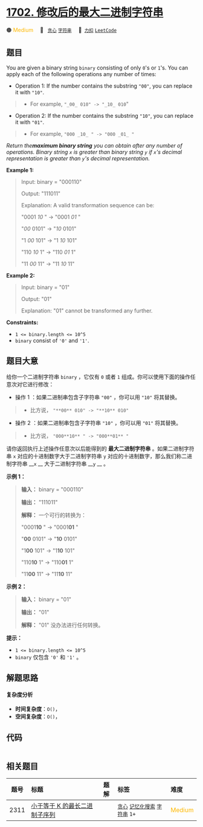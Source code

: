 # [1702. 修改后的最大二进制字符串](https://2xiao.github.io/leetcode-js/problem/1702.html)

🟠 <font color=#ffb800>Medium</font>&emsp; 🔖&ensp; [`贪心`](/tag/greedy.md) [`字符串`](/tag/string.md)&emsp; 🔗&ensp;[`力扣`](https://leetcode.cn/problems/maximum-binary-string-after-change) [`LeetCode`](https://leetcode.com/problems/maximum-binary-string-after-change)

## 题目

You are given a binary string `binary` consisting of only `0`'s or `1`'s. You
can apply each of the following operations any number of times:

  * Operation 1: If the number contains the substring `"00"`, you can replace it with `"10"`. 
> 
> * For example, `"_00_ 010" -> "_10_ 010`"
  * Operation 2: If the number contains the substring `"10"`, you can replace it with `"01"`. 
> 
> * For example, `"000 _10_ " -> "000 _01_ "`

_Return the**maximum binary string** you can obtain after any number of
operations. Binary string `x` is greater than binary string `y` if `x`'s
decimal representation is greater than `y`'s decimal representation._



**Example 1:**

> Input: binary = "000110"
> 
> Output: "111011"
> 
> Explanation: A valid transformation sequence can be:
> 
> "0001 _10_ " -> "0001 _01_ " 
> 
> "_00_ 0101" -> "_10_ 0101" 
> 
> "1 _00_ 101" -> "1 _10_ 101" 
> 
> "110 _10_ 1" -> "110 _01_ 1" 
> 
> "11 _00_ 11" -> "11 _10_ 11"

**Example 2:**

> Input: binary = "01"
> 
> Output: "01"
> 
> Explanation:  "01" cannot be transformed any further.

**Constraints:**

  * `1 <= binary.length <= 10^5`
  * `binary` consist of `'0'` and `'1'`.


## 题目大意

给你一个二进制字符串 `binary` ，它仅有 `0` 或者 `1` 组成。你可以使用下面的操作任意次对它进行修改：

  * 操作 1 ：如果二进制串包含子字符串 `"00"` ，你可以用 `"10"` 将其替换。 
> 
> * 比方说， `"**00** 010" -> "**10** 010"`
  * 操作 2 ：如果二进制串包含子字符串 `"10"` ，你可以用 `"01"` 将其替换。 
> 
> * 比方说， `"000**10** " -> "000**01** "`

请你返回执行上述操作任意次以后能得到的 **最大二进制字符串** 。如果二进制字符串 `x` 对应的十进制数字大于二进制字符串 `y`
对应的十进制数字，那么我们称二进制字符串 __`x` __ 大于二进制字符串 __`y` __ 。

**示例 1：**

> 
> 
> 
> 
> 
> **输入：** binary = "000110"
> 
> **输出：** "111011"
> 
> **解释：** 一个可行的转换为：
> 
> "0001**10** " -> "0001**01** " 
> 
> "**00** 0101" -> "**10** 0101" 
> 
> "1**00** 101" -> "1**10** 101" 
> 
> "110**10** 1" -> "110**01** 1" 
> 
> "11**00** 11" -> "11**10** 11"
> 
> 

**示例 2：**

> 
> 
> 
> 
> 
> **输入：** binary = "01"
> 
> **输出：** "01"
> 
> **解释：** "01" 没办法进行任何转换。
> 
> 

**提示：**

  * `1 <= binary.length <= 10^5`
  * `binary` 仅包含 `'0'` 和 `'1'` 。


## 解题思路

#### 复杂度分析

- **时间复杂度**：`O()`，
- **空间复杂度**：`O()`，

## 代码

```javascript

```

## 相关题目

<!-- prettier-ignore -->
| 题号 | 标题 | 题解 | 标签 | 难度 |
| :------: | :------ | :------: | :------ | :------ |
| 2311 | [小于等于 K 的最长二进制子序列](https://leetcode.com/problems/longest-binary-subsequence-less-than-or-equal-to-k) |  |  [`贪心`](/tag/greedy.md) [`记忆化搜索`](/tag/memoization.md) [`字符串`](/tag/string.md) `1+` | <font color=#ffb800>Medium</font> |